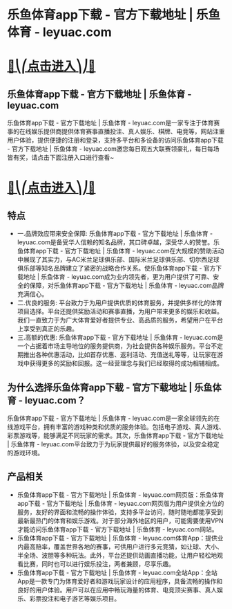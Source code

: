 # 乐鱼体育app下载 - 官方下载地址 | 乐鱼体育 - leyuac.com

# [🍉⎝⎛点击进入⎞⎠🍉](https://kkdd668.cn)
## 乐鱼体育app下载 - 官方下载地址 | 乐鱼体育 - leyuac.com
乐鱼体育app下载 - 官方下载地址 | 乐鱼体育 - leyuac.com是一家专注于体育赛事的在线娱乐提供商提供体育赛事直播投注、真人娱乐、棋牌、电竞等，网站注重用户体验，提供便捷的注册和登录，支持多平台和多设备的访问乐鱼体育app下载 - 官方下载地址 | 乐鱼体育 - leyuac.com邀您每日观五大联赛领豪礼，每日每场皆有奖，请点击下面注册入口进行查看~
# [🍉⎝⎛点击进入⎞⎠🍉](https://kkdd668.cn)

## 特点
- 一.品牌效应带来安全保障: 乐鱼体育app下载 - 官方下载地址 | 乐鱼体育 - leyuac.com是备受华人信赖的知名品牌，其口碑卓越，深受华人的赞誉。乐鱼体育app下载 - 官方下载地址 | 乐鱼体育 - leyuac.com在大规模的赞助活动中展现了其实力，与AC米兰足球俱乐部、国际米兰足球俱乐部、切尔西足球俱乐部等知名品牌建立了紧密的战略合作关系。使乐鱼体育app下载 - 官方下载地址 | 乐鱼体育 - leyuac.com成为业内领先者，更为用户提供了可靠、安全的保障，对乐鱼体育app下载 - 官方下载地址 | 乐鱼体育 - leyuac.com品牌充满信心。
- 二.优良的服务: 平台致力于为用户提供优质的体育服务，并提供多样化的体育项目选择。平台还提供奖励活动和赛事直播，为用户带来更多的娱乐和收益。我们一直致力于为广大体育爱好者提供专业、高品质的服务，希望用户在平台上享受到真正的乐趣。
- 三.高额的优惠: 乐鱼体育app下载 - 官方下载地址 | 乐鱼体育 - leyuac.com是一个占据着市场主导地位的服务提供商，为社会提供各种娱乐服务。平台不定期推出各种优惠活动，比如首存优惠、返利活动、充值送礼等等，让玩家在游戏中获得更多的奖励和回报。这一经营理念与我们已经取得的成功相辅相成。

## 为什么选择乐鱼体育app下载 - 官方下载地址 | 乐鱼体育 - leyuac.com？
乐鱼体育app下载 - 官方下载地址 | 乐鱼体育 - leyuac.com是一家全球领先的在线游戏平台，拥有丰富的游戏种类和优质的服务体验。包括电子游戏、真人游戏、彩票游戏等，能够满足不同玩家的需求。其次，乐鱼体育app下载 - 官方下载地址 | 乐鱼体育 - leyuac.com平台致力于为玩家提供最好的服务体验，以及安全稳定的游戏环境。
## 产品相关
- 乐鱼体育app下载 - 官方下载地址 | 乐鱼体育 - leyuac.com网页版：乐鱼体育app下载 - 官方下载地址 | 乐鱼体育 - leyuac.com网页版为用户提供全方位的服务，友好的界面和流畅的操作体验，支持多平台访问，随时随地都能享受到最新最热门的体育和娱乐游戏。对于部分海外地区的用户，可能需要使用VPN才能访问乐鱼体育app下载 - 官方下载地址 | 乐鱼体育 - leyuac.com网站。
- 乐鱼体育app下载 - 官方下载地址 | 乐鱼体育 - leyuac.com体育App：提供业内最高赔率，覆盖世界各地的赛事，可供用户进行多元竞猜，如让球、大小、半全场、波胆等多种玩法。此外，平台还提供动画直播功能，让用户轻松地观看比赛，同时也可以进行娱乐投注，两者兼顾，尽享乐趣。
- 乐鱼体育app下载 - 官方下载地址 | 乐鱼体育 - leyuac.com全站App：全站App是一款专门为体育爱好者和游戏玩家设计的应用程序，具备流畅的操作和良好的用户体验。用户可以在应用中畅玩海量的体育、电竞顶尖赛事、真人娱乐、彩票投注和电子游艺等娱乐项目。
